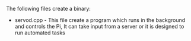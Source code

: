 The following files create a binary:

 - servod.cpp - This file create a program which runs in the 
    background and controls the Pi, It can take input from a 
    server or it is designed to run automated tasks
